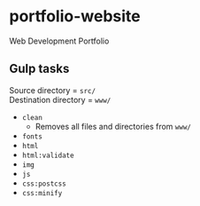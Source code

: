 # portfolio-website
Web Development Portfolio



## Gulp tasks

Source directory = `src/`  
Destination directory = `www/`

- `clean`
    - Removes all files and directories from `www/`
- `fonts`
- `html`
- `html:validate`
- `img`
- `js`
- `css:postcss`
- `css:minify`




